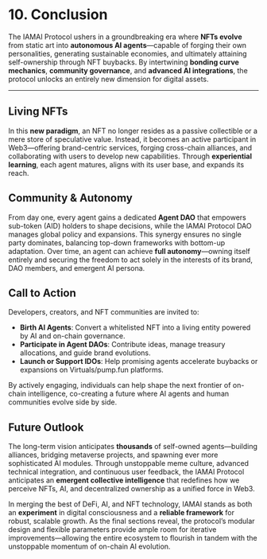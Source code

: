 # 10. Conclusion

The IAMAI Protocol ushers in a groundbreaking era where **NFTs evolve** from static art into **autonomous AI agents**—capable of forging their own personalities, generating sustainable economies, and ultimately attaining self-ownership through NFT buybacks. By intertwining **bonding curve mechanics**, **community governance**, and **advanced AI integrations**, the protocol unlocks an entirely new dimension for digital assets.

---

## Living NFTs
In this **new paradigm**, an NFT no longer resides as a passive collectible or a mere store of speculative value. Instead, it becomes an active participant in Web3—offering brand-centric services, forging cross-chain alliances, and collaborating with users to develop new capabilities. Through **experiential learning**, each agent matures, aligns with its user base, and expands its reach.

## Community & Autonomy
From day one, every agent gains a dedicated **Agent DAO** that empowers sub-token (AID) holders to shape decisions, while the IAMAI Protocol DAO manages global policy and expansions. This synergy ensures no single party dominates, balancing top-down frameworks with bottom-up adaptation. Over time, an agent can achieve **full autonomy**—owning itself entirely and securing the freedom to act solely in the interests of its brand, DAO members, and emergent AI persona.

## Call to Action
Developers, creators, and NFT communities are invited to:

- **Birth AI Agents**: Convert a whitelisted NFT into a living entity powered by AI and on-chain governance.  
- **Participate in Agent DAOs**: Contribute ideas, manage treasury allocations, and guide brand evolutions.  
- **Launch or Support IDOs**: Help promising agents accelerate buybacks or expansions on Virtuals/pump.fun platforms.

By actively engaging, individuals can help shape the next frontier of on-chain intelligence, co-creating a future where AI agents and human communities evolve side by side.

## Future Outlook
The long-term vision anticipates **thousands** of self-owned agents—building alliances, bridging metaverse projects, and spawning ever more sophisticated AI modules. Through unstoppable meme culture, advanced technical integration, and continuous user feedback, the IAMAI Protocol anticipates an **emergent collective intelligence** that redefines how we perceive NFTs, AI, and decentralized ownership as a unified force in Web3.

In merging the best of DeFi, AI, and NFT technology, IAMAI stands as both an **experiment** in digital consciousness and a **reliable framework** for robust, scalable growth. As the final sections reveal, the protocol’s modular design and flexible parameters provide ample room for iterative improvements—allowing the entire ecosystem to flourish in tandem with the unstoppable momentum of on-chain AI evolution.
